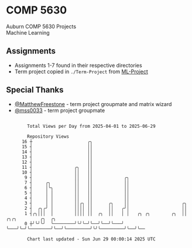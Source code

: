 # COMP 5630
Auburn COMP 5630 Projects  
Machine Learning

## Assignments
- Assignments 1-7 found in their respective directories
- Term project copied in `./Term-Project` from [ML-Project](https://github.com/wumphlett/ML-Project)

## Special Thanks
- [@MatthewFreestone](https://github.com/MatthewFreestone) - term project groupmate and matrix wizard
- [@mss0033](https://github.com/mss0033) - term project groupmate

```

        Total Views per Day from 2025-04-01 to 2025-06-29

        Repository Views
      16 ┼                     ╭╮
      15 ┤                     ││
      14 ┤                     ││
      13 ┤                     ││
      12 ┤                     ││
      11 ┤                ╭╮   ││
      10 ┤                ││   ││
       9 ┤                ││   ││            ╭╮
       7 ┤     ╭╮         ││   ││            ││
       6 ┤     │╰╮        ││   ││            ││
       5 ┤     │ │        ││   ││            ││
       4 ┤     │ │        ││   ││            ││
       3 ┤     │ │        ││╭╮ ││      ╭╮    ││                    ╭╮
       2 ┤  ╭╮╭╯ │        ││││ ││      ││   ╭╯│                    ││
       1 ┤╭╮│││  │        ││││ ││  ╭╮  ││   │ │   ╭╮ ╭╮        ╭╮  ││         ╭╮╭╮         ╭╮  ╭╮
       0 ┼╯╰╯╰╯  ╰────────╯╰╯╰─╯╰──╯╰──╯╰───╯ ╰───╯╰─╯╰────────╯╰──╯╰─────────╯╰╯╰─────────╯╰──╯╰──

        Chart last updated - Sun Jun 29 00:00:14 2025 UTC
        
```
